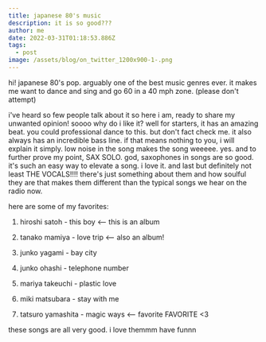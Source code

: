 ```yaml
---
title: japanese 80's music
description: it is so good???
author: me
date: 2022-03-31T01:18:53.886Z
tags:
  - post
image: /assets/blog/on_twitter_1200x900-1-.png
---
```

hi! japanese 80's pop. arguably one of the best music genres ever. it makes me want to dance and sing and go 60 in a 40 mph zone. (please don't attempt)

i've heard so few people talk about it so here i am, ready to share my unwanted opinion! soooo why do i like it? well for starters, it has an amazing beat. you could professional dance to this. but don't fact check me. it also always has an incredible bass line. if that means nothing to you, i will explain it simply. low noise in the song makes the song weeeee. yes. and to further prove my point, SAX SOLO. god, saxophones in songs are so good. it's such an easy way to elevate a song. i love it. and last but definitely not least THE VOCALS!!!! there's just something about them and how soulful they are that makes them different than the typical songs we hear on the radio now.

here are some of my favorites:

1. hiroshi satoh - this boy <-- this is an album

2. tanako mamiya - love trip <-- also an album!

3. junko yagami - bay city

4. junko ohashi - telephone number

5. mariya takeuchi - plastic love

6. miki matsubara - stay with me

7. tatsuro yamashita - magic ways <-- favorite FAVORITE <3

these songs are all very good. i love themmm have funnn